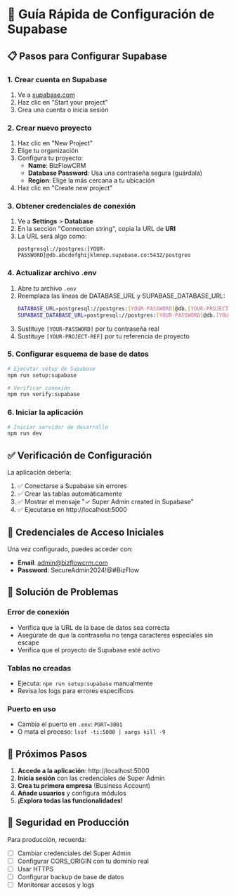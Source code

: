 # 🚀 Guía Rápida de Configuración de Supabase

## 📋 Pasos para Configurar Supabase

### 1. Crear cuenta en Supabase
1. Ve a [supabase.com](https://supabase.com)
2. Haz clic en "Start your project"
3. Crea una cuenta o inicia sesión

### 2. Crear nuevo proyecto
1. Haz clic en "New Project"
2. Elige tu organización
3. Configura tu proyecto:
   - **Name**: BizFlowCRM
   - **Database Password**: Usa una contraseña segura (guárdala)
   - **Region**: Elige la más cercana a tu ubicación
4. Haz clic en "Create new project"

### 3. Obtener credenciales de conexión
1. Ve a **Settings** > **Database**
2. En la sección "Connection string", copia la URL de **URI**
3. La URL será algo como:
   ```
   postgresql://postgres:[YOUR-PASSWORD]@db.abcdefghijklmnop.supabase.co:5432/postgres
   ```

### 4. Actualizar archivo .env
1. Abre tu archivo `.env`
2. Reemplaza las líneas de DATABASE_URL y SUPABASE_DATABASE_URL:
   ```bash
   DATABASE_URL=postgresql://postgres:[YOUR-PASSWORD]@db.[YOUR-PROJECT-REF].supabase.co:5432/postgres
   SUPABASE_DATABASE_URL=postgresql://postgres:[YOUR-PASSWORD]@db.[YOUR-PROJECT-REF].supabase.co:5432/postgres
   ```
3. Sustituye `[YOUR-PASSWORD]` por tu contraseña real
4. Sustituye `[YOUR-PROJECT-REF]` por tu referencia de proyecto

### 5. Configurar esquema de base de datos
```bash
# Ejecutar setup de Supabase
npm run setup:supabase

# Verificar conexión
npm run verify:supabase
```

### 6. Iniciar la aplicación
```bash
# Iniciar servidor de desarrollo
npm run dev
```

## ✅ Verificación de Configuración

La aplicación debería:
1. ✅ Conectarse a Supabase sin errores
2. ✅ Crear las tablas automáticamente
3. ✅ Mostrar el mensaje "✓ Super Admin created in Supabase"
4. ✅ Ejecutarse en http://localhost:5000

## 🔑 Credenciales de Acceso Iniciales

Una vez configurado, puedes acceder con:
- **Email**: admin@bizflowcrm.com
- **Password**: SecureAdmin2024!@#BizFlow

## 🔧 Solución de Problemas

### Error de conexión
- Verifica que la URL de la base de datos sea correcta
- Asegúrate de que la contraseña no tenga caracteres especiales sin escape
- Verifica que el proyecto de Supabase esté activo

### Tablas no creadas
- Ejecuta: `npm run setup:supabase` manualmente
- Revisa los logs para errores específicos

### Puerto en uso
- Cambia el puerto en `.env`: `PORT=3001`
- O mata el proceso: `lsof -ti:5000 | xargs kill -9`

## 🎯 Próximos Pasos

1. **Accede a la aplicación**: http://localhost:5000
2. **Inicia sesión** con las credenciales de Super Admin
3. **Crea tu primera empresa** (Business Account)
4. **Añade usuarios** y configura módulos
5. **¡Explora todas las funcionalidades!**

## 🔐 Seguridad en Producción

Para producción, recuerda:
- [ ] Cambiar credenciales del Super Admin
- [ ] Configurar CORS_ORIGIN con tu dominio real
- [ ] Usar HTTPS
- [ ] Configurar backup de base de datos
- [ ] Monitorear accesos y logs